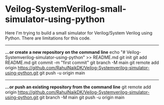 # Veilog-SystemVerilog-small-simulator-using-python
Here I'm trying to build a small simulator for Verilog/System Verilog using Python. There are limitations for this code.




---------------------------------------------------------------------------------------------------------------------
**…or create a new repository on the command line**
echo "# Veilog-Systemverilog-simulator-using-python" >> README.md
git init
git add README.md
git commit -m "first commit"
git branch -M main
git remote add origin https://github.com/RahulNaikDK/Veilog-Systemverilog-simulator-using-python.git
git push -u origin main

---------------------------------------------------------------------------------------------------------------------
**…or push an existing repository from the command line**
git remote add origin https://github.com/RahulNaikDK/Veilog-Systemverilog-simulator-using-python.git
git branch -M main
git push -u origin main
